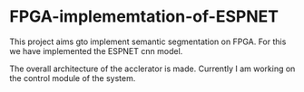 # FPGA-implememtation-of-ESPNET

This project aims gto implement semantic segmentation on FPGA. For this we have implemented the ESPNET cnn model. 

The overall architecture of the acclerator is made. Currently I am working on the control module of the system.

